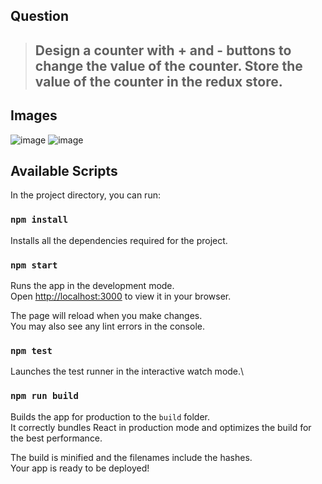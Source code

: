 ## Question

> ## Design a counter with + and - buttons to change the value of the counter. Store the value of the counter in the redux store.


## Images

![image](https://i.imgur.com/KYdMKkE.png)
![image](https://i.imgur.com/1TEkQ63.png)

## Available Scripts

In the project directory, you can run:

### `npm install`

Installs all the dependencies required for the project.

### `npm start`

Runs the app in the development mode.\
Open [http://localhost:3000](http://localhost:3000) to view it in your browser.

The page will reload when you make changes.\
You may also see any lint errors in the console.

### `npm test`

Launches the test runner in the interactive watch mode.\

### `npm run build`

Builds the app for production to the `build` folder.\
It correctly bundles React in production mode and optimizes the build for the best performance.

The build is minified and the filenames include the hashes.\
Your app is ready to be deployed!